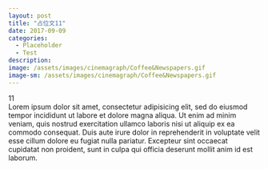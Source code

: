 ```yaml
---
layout: post
title: "占位文11"
date: 2017-09-09
categories:
  - Placeholder
  - Test
description:
image: /assets/images/cinemagraph/Coffee&Newspapers.gif
image-sm: /assets/images/cinemagraph/Coffee&Newspapers.gif
---
```

11  
Lorem ipsum dolor sit amet, consectetur adipisicing elit, sed do eiusmod tempor incididunt ut labore et dolore magna aliqua. Ut enim ad minim veniam, quis nostrud exercitation ullamco laboris nisi ut aliquip ex ea commodo consequat. Duis aute irure dolor in reprehenderit in voluptate velit esse cillum dolore eu fugiat nulla pariatur. Excepteur sint occaecat cupidatat non proident, sunt in culpa qui officia deserunt mollit anim id est laborum.
